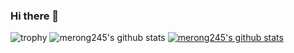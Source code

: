 ### Hi there 👋

<!--
**merong245/merong245** is a ✨ _special_ ✨ repository because its `README.md` (this file) appears on your GitHub profile.

Here are some ideas to get you started:

- 🔭 I’m currently working on ...
- 🌱 I’m currently learning ...
- 👯 I’m looking to collaborate on ...
- 🤔 I’m looking for help with ...
- 💬 Ask me about ...
- 📫 How to reach me: ...
- 😄 Pronouns: ...
- ⚡ Fun fact: ...
-->
![trophy](https://github-profile-trophy.vercel.app/?username=merong245)
![merong245's github stats](https://github-readme-stats.vercel.app/api?username=merong245&show_icons=true)
[![merong245's github stats](https://github-readme-stats.vercel.app/api/top-langs/?username=merong245&show_icons=true&hide_border=true&title_color=004386&icon_color=004386&layout=compact)](https://github.com/merong245)
